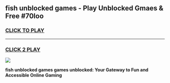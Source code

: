 
## fish unblocked games - Play Unblocked Gmaes & Free #70loo
<h3>
<a href="https://premium.freeplayer.one?title=fish_unblocked_games&ref=03M">CLICK TO PLAY</a></h3>
<hr>

<h3>
<a href="https://premium.freeplayer.one?title=fish_unblocked_games&ref=03M">CLICK 2 PLAY</a>
  
</h3>

<a href="https://premium.freeplayer.one?title=fish_unblocked_games&ref=03M"><img src="https://clearcache.store/games.png"></a>


**fish unblocked games games unblocked: Your Gateway to Fun and Accessible Online Gaming**
